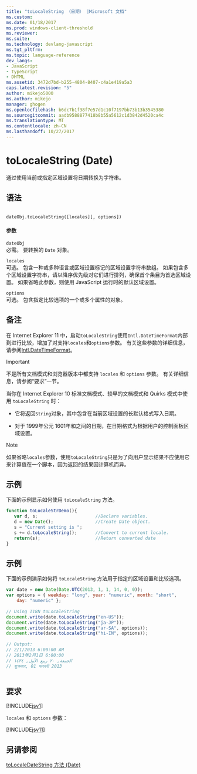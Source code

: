 ```yaml
---
title: "toLocaleString （日期） |Microsoft 文档"
ms.custom: 
ms.date: 01/18/2017
ms.prod: windows-client-threshold
ms.reviewer: 
ms.suite: 
ms.technology: devlang-javascript
ms.tgt_pltfrm: 
ms.topic: language-reference
dev_langs:
- JavaScript
- TypeScript
- DHTML
ms.assetid: 3472d7bd-b255-4804-8407-c4a1e419a5a3
caps.latest.revision: "5"
author: mikejo5000
ms.author: mikejo
manager: ghogen
ms.openlocfilehash: b6dc7b1f38f7e57d1c10f7197bb73b13b3545380
ms.sourcegitcommit: aadb9588877418b8b55a5612c1d3842d4520ca4c
ms.translationtype: MT
ms.contentlocale: zh-CN
ms.lasthandoff: 10/27/2017
---
```

# <a name="tolocalestring-date"></a>toLocaleString (Date)
通过使用当前或指定区域设置将日期转换为字符串。  
  
## <a name="syntax"></a>语法  
  
```  
  
dateObj.toLocaleString([locales][, options])   
```  
  
#### <a name="parameters"></a>参数  
 `dateObj`  
 必需。 要转换的 `Date` 对象。  
  
 `locales`  
 可选。 包含一种或多种语言或区域设置标记的区域设置字符串数组。 如果包含多个区域设置字符串，请以降序优先级对它们进行排列，确保首个条目为首选区域设置。 如果省略此参数，则使用 JavaScript 运行时的默认区域设置。  
  
 `options`  
 可选。 包含指定比较选项的一个或多个属性的对象。  
  
## <a name="remarks"></a>备注  
 在 Internet Explorer 11 中，启动`toLocaleString`使用`Intl.DateTimeFormat`内部到进行比较，增加了对支持`locales`和`options`参数。 有关这些参数的详细信息，请参阅[Intl.DateTimeFormat](../../javascript/reference/intl-datetimeformat-object-javascript.md)。  
  
> [!IMPORTANT]
>  不是所有文档模式和浏览器版本中都支持 `locales` 和 `options` 参数。 有关详细信息，请参阅“要求”一节。  
  
 当你在 Internet Explorer 10 标准文档模式、较早的文档模式和 Quirks 模式中使用 `toLocaleString` 时：  
  
-   它将返回`String`对象，其中包含在当前区域设置的长默认格式写入日期。  
  
-   对于 1999年公元 1601年和之间的日期，在日期格式为根据用户的控制面板区域设置。  
  
> [!NOTE]
>  如果省略`locales`参数，使用`toLocaleString`只是为了向用户显示结果不应使用它来计算值在一个脚本，因为返回的结果因计算机而异。  
  
## <a name="example"></a>示例  
 下面的示例显示如何使用 `toLocaleString` 方法。  
  
```JavaScript  
function toLocaleStrDemo(){     
   var d, s;                      //Declare variables.  
   d = new Date();                //Create Date object.  
   s = "Current setting is ";  
   s += d.toLocaleString();       //Convert to current locale.  
   return(s);                     //Return converted date  
}  
```  
  
## <a name="example"></a>示例  
 下面的示例演示如何将 `toLocaleString` 方法用于指定的区域设置和比较选项。  
  
```JavaScript  
var date = new Date(Date.UTC(2013, 1, 1, 14, 0, 0));  
var options = { weekday: "long", year: "numeric", month: "short",  
    day: "numeric" };  
  
// Using I18N toLocaleString  
document.write(date.toLocaleString("en-US"));  
document.write(date.toLocaleString("ja-JP"));  
document.write(date.toLocaleString("ar-SA", options));  
document.write(date.toLocaleString("hi-IN", options));  
  
// Output:  
// ‎2‎/‎1‎/‎2013‎ ‎6‎:‎00‎:‎00‎ ‎AM  
// ‎2013‎年‎2‎月‎1‎日‎ ‎6‎:‎00‎:‎00  
// ‏الجمعة‏, ‏٢٠‏ ‏ربيع الأول‏, ‏١٤٣٤  
// ‎शुक्रवार‎, ‎01‎ ‎फरवरी‎ ‎2013  
  
```  
  
## <a name="requirements"></a>要求  
 [!INCLUDE[jsv1](../../javascript/misc/includes/jsv1-md.md)]  
  
 `locales` 和 `options` 参数：  
  
 [!INCLUDE[jsv11](../../javascript/reference/includes/jsv11-md.md)]  
  
## <a name="see-also"></a>另请参阅  
 [toLocaleDateString 方法 (Date)](../../javascript/reference/tolocaledatestring-method-date-javascript.md)